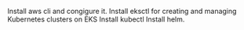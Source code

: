 Install aws cli and congigure it.
Install eksctl for creating and managing Kubernetes clusters on  EKS 
Install kubectl 
Install helm.


